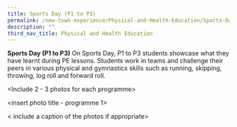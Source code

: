 ```yaml
---
title: Sports Day (P1 to P3)
permalink: /new-town-experience/Physical-and-Health-Education/Sports-Day/
description: ""
third_nav_title: Physical and Health Education
---
```

**Sports Day (P1 to P3)**
On Sports Day, P1 to P3 students showcase what they have learnt during PE lessons. Students work in teams and challenge their peers in various physical and gymnastics skills such as running, skipping, throwing, log roll and forward roll. 

<Include 2 - 3 photos for each programme>

<insert photo title - programme 1>

< include a caption of the photos if appropriate>
